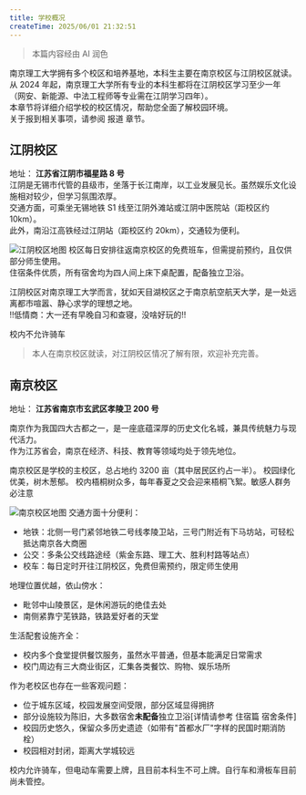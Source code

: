 ```yaml
---
title: 学校概况
createTime: 2025/06/01 21:32:51
---
```

>本篇内容经由 AI 润色

南京理工大学拥有多个校区和培养基地，本科生主要在南京校区与江阴校区就读。   
从 2024 年起，南京理工大学所有专业的本科生都将在江阴校区学习至少一年（网安、新能源、中法工程师等专业需在江阴学习四年）。   
本章节将详细介绍学校的校区情况，帮助您全面了解校园环境。   
关于报到相关事项，请参阅 报道 章节。
## 江阴校区
地址： **江苏省江阴市福星路 8 号**  
江阴是无锡市代管的县级市，坐落于长江南岸，以工业发展见长。虽然娱乐文化设施相对较少，但学习氛围浓厚。   
交通方面，可乘坐无锡地铁 S1 线至江阴外滩站或江阴中医院站（距校区约 10km）。  
此外，南沿江高铁经过江阴站（距校区约 20km），交通较为便利。   

![江阴校区地图](\static\map_jiangyin.png)
校区每日安排往返南京校区的免费班车，但需提前预约，且仅供部分师生使用。   
住宿条件优质，所有宿舍均为四人间上床下桌配置，配备独立卫浴。   

江阴校区对南京理工大学而言，犹如天目湖校区之于南京航空航天大学，是一处远离都市喧嚣、静心求学的理想之地。   
!!低情商：大一还有早晚自习和查寝，没啥好玩的!! 

校内不允许骑车

>本人在南京校区就读，对江阴校区情况了解有限，欢迎补充完善。


## 南京校区

地址： **江苏省南京市玄武区孝陵卫 200 号**

南京作为我国四大古都之一，是一座底蕴深厚的历史文化名城，兼具传统魅力与现代活力。   
作为江苏省会，南京在经济、科技、教育等领域均处于领先地位。

南京校区是学校的主校区，总占地约 3200 亩（其中居民区约占一半）。
校园绿化优美，树木葱郁。
校内梧桐树众多，每年春夏之交会迎来梧桐飞絮。敏感人群务必注意


![南京校区地图](https://www.njust.edu.cn/_upload/article/images/94/1f/ed3fcd2140b6bfec94b991439418/26ea8453-b373-4fb4-bb0c-1d8b5772ad0a.jpeg)
交通方面十分便利：
- 地铁：北侧一号门紧邻地铁二号线孝陵卫站，三号门附近有下马坊站，可轻松抵达南京各大商圈
- 公交：多条公交线路途经（紫金东路、理工大、胜利村路等站点）
- 校车：每日定时开往江阴校区，免费但需预约，限定师生使用

地理位置优越，依山傍水：
- 毗邻中山陵景区，是休闲游玩的绝佳去处
- 南侧紧靠宁芜铁路，铁路爱好者的天堂


生活配套设施齐全：
- 校内多个食堂提供餐饮服务，虽然水平普通，但基本能满足日常需求
- 校门周边有三大商业街区，汇集各类餐饮、购物、娱乐场所

作为老校区也存在一些客观问题：
- 位于城东区域，校园发展空间受限，部分区域显得拥挤
- 部分设施较为陈旧，大多数宿舍**未配备**独立卫浴[详情请参考 住宿篇 宿舍条件]
- 校园历史悠久，保留众多历史遗迹（如带有"首都水厂"字样的民国时期消防栓）
- 校园相对封闭，距离大学城较远

校内允许骑车，但电动车需要上牌，且目前本科生不可上牌。自行车和滑板车目前尚未管控。
<CardGrid>
<ImageCard
  image="\static\oldFireHydrant_nanjing.jpg"
  title="民国消火栓"
  description="今天照片中的消火栓上有’首都水厂’字样。南京作为首都已经是上百年前的事情了。     你能找出来这个消火栓在哪吗？"
  href="/"
  author="Light"
  date="2025/01/16"
/>
<ImageCard
  image="\static\nightView_nanjing.jpg"
  title="南京校区夜景"
  description="雨夜，很多梧桐树"
  href="/"
  author="Light"
  date="2025/01/16"
/>
</CardGrid>
